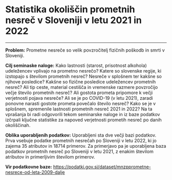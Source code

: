 # Statistika okoliščin prometnih nesreč v Sloveniji v letu 2021 in 2022
***
**Problem:** Prometne nesreče so velik povzročitelj fizičnih poškodb in smrti v Sloveniji.

**Cilj seminaske naloge:** Kako lastnosti (starost, prisotnost alkohola) udeležencev vplivajo na prometno nesrečo? Katere so slovenske regije, ki izstopajo s številom prometnih nesreč? Nesreče v splošnem ter kakšne so njihove posledice? Kakšne so fizične posledice udeležencev prometnih nesreč? Ali tip ceste, material cestišča in vremenske razmere povzročijo večje število prometnih nesreč? Ali gostota prometa pripomore k večji verjetnosti pojava nesreče? Ali se je po COVID-19 (v letu 2021), zaradi ponovne narasti gostote prometa povečalo število nesreč? Kako se je v splošnem, spremenile lastnosti prometnih nesreč 2021 in 2022? Na ta vprašanja bi radi odgovorili tekom seminarske naloge in iz baze podatkov izčrpali ključne statistike za napoved verjetnosti prometih nesreč po danih okoliščinah.

**Oblika uporabljenih podatkov:** Uporabljeni sta dve večji bazi podatkov. Prva vsebuje podatke prometnih nesrečah po Sloveniji v letu 2022, ki jo zajema 35 atributov in 18714 primerov. Za primerjavo pa je uporabljena baza podatkov prometnih nesreč po Sloveniji v letu 2021, z enakim številom atributov in primerljivim številom primerov.

**Vir podatkovne baze:** https://podatki.gov.si/dataset/mnzpprometne-nesrece-od-leta-2009-dalje
